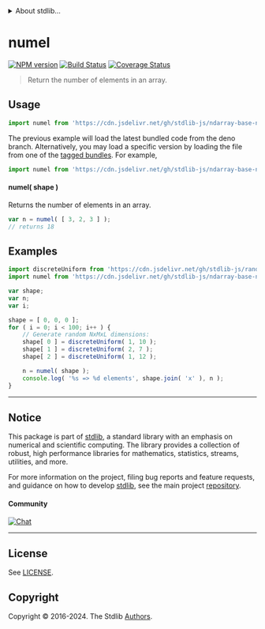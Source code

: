 <!--

@license Apache-2.0

Copyright (c) 2018 The Stdlib Authors.

Licensed under the Apache License, Version 2.0 (the "License");
you may not use this file except in compliance with the License.
You may obtain a copy of the License at

   http://www.apache.org/licenses/LICENSE-2.0

Unless required by applicable law or agreed to in writing, software
distributed under the License is distributed on an "AS IS" BASIS,
WITHOUT WARRANTIES OR CONDITIONS OF ANY KIND, either express or implied.
See the License for the specific language governing permissions and
limitations under the License.

-->


<details>
  <summary>
    About stdlib...
  </summary>
  <p>We believe in a future in which the web is a preferred environment for numerical computation. To help realize this future, we've built stdlib. stdlib is a standard library, with an emphasis on numerical and scientific computation, written in JavaScript (and C) for execution in browsers and in Node.js.</p>
  <p>The library is fully decomposable, being architected in such a way that you can swap out and mix and match APIs and functionality to cater to your exact preferences and use cases.</p>
  <p>When you use stdlib, you can be absolutely certain that you are using the most thorough, rigorous, well-written, studied, documented, tested, measured, and high-quality code out there.</p>
  <p>To join us in bringing numerical computing to the web, get started by checking us out on <a href="https://github.com/stdlib-js/stdlib">GitHub</a>, and please consider <a href="https://opencollective.com/stdlib">financially supporting stdlib</a>. We greatly appreciate your continued support!</p>
</details>

# numel

[![NPM version][npm-image]][npm-url] [![Build Status][test-image]][test-url] [![Coverage Status][coverage-image]][coverage-url] <!-- [![dependencies][dependencies-image]][dependencies-url] -->

> Return the number of elements in an array.

<!-- Section to include introductory text. Make sure to keep an empty line after the intro `section` element and another before the `/section` close. -->

<section class="intro">

</section>

<!-- /.intro -->

<!-- Package usage documentation. -->



<section class="usage">

## Usage

```javascript
import numel from 'https://cdn.jsdelivr.net/gh/stdlib-js/ndarray-base-numel@deno/mod.js';
```
The previous example will load the latest bundled code from the deno branch. Alternatively, you may load a specific version by loading the file from one of the [tagged bundles](https://github.com/stdlib-js/ndarray-base-numel/tags). For example,

```javascript
import numel from 'https://cdn.jsdelivr.net/gh/stdlib-js/ndarray-base-numel@v0.2.0-deno/mod.js';
```

#### numel( shape )

Returns the number of elements in an array.

```javascript
var n = numel( [ 3, 2, 3 ] );
// returns 18
```

</section>

<!-- /.usage -->

<!-- Package usage notes. Make sure to keep an empty line after the `section` element and another before the `/section` close. -->

<section class="notes">

</section>

<!-- /.notes -->

<!-- Package usage examples. -->

<section class="examples">

## Examples

<!-- eslint no-undef: "error" -->

```javascript
import discreteUniform from 'https://cdn.jsdelivr.net/gh/stdlib-js/random-base-discrete-uniform@deno/mod.js';
import numel from 'https://cdn.jsdelivr.net/gh/stdlib-js/ndarray-base-numel@deno/mod.js';

var shape;
var n;
var i;

shape = [ 0, 0, 0 ];
for ( i = 0; i < 100; i++ ) {
    // Generate random NxMxL dimensions:
    shape[ 0 ] = discreteUniform( 1, 10 );
    shape[ 1 ] = discreteUniform( 2, 7 );
    shape[ 2 ] = discreteUniform( 1, 12 );

    n = numel( shape );
    console.log( '%s => %d elements', shape.join( 'x' ), n );
}
```

</section>

<!-- /.examples -->

<!-- Section to include cited references. If references are included, add a horizontal rule *before* the section. Make sure to keep an empty line after the `section` element and another before the `/section` close. -->

<section class="references">

</section>

<!-- /.references -->

<!-- Section for related `stdlib` packages. Do not manually edit this section, as it is automatically populated. -->

<section class="related">

</section>

<!-- /.related -->

<!-- Section for all links. Make sure to keep an empty line after the `section` element and another before the `/section` close. -->


<section class="main-repo" >

* * *

## Notice

This package is part of [stdlib][stdlib], a standard library with an emphasis on numerical and scientific computing. The library provides a collection of robust, high performance libraries for mathematics, statistics, streams, utilities, and more.

For more information on the project, filing bug reports and feature requests, and guidance on how to develop [stdlib][stdlib], see the main project [repository][stdlib].

#### Community

[![Chat][chat-image]][chat-url]

---

## License

See [LICENSE][stdlib-license].


## Copyright

Copyright &copy; 2016-2024. The Stdlib [Authors][stdlib-authors].

</section>

<!-- /.stdlib -->

<!-- Section for all links. Make sure to keep an empty line after the `section` element and another before the `/section` close. -->

<section class="links">

[npm-image]: http://img.shields.io/npm/v/@stdlib/ndarray-base-numel.svg
[npm-url]: https://npmjs.org/package/@stdlib/ndarray-base-numel

[test-image]: https://github.com/stdlib-js/ndarray-base-numel/actions/workflows/test.yml/badge.svg?branch=v0.2.0
[test-url]: https://github.com/stdlib-js/ndarray-base-numel/actions/workflows/test.yml?query=branch:v0.2.0

[coverage-image]: https://img.shields.io/codecov/c/github/stdlib-js/ndarray-base-numel/main.svg
[coverage-url]: https://codecov.io/github/stdlib-js/ndarray-base-numel?branch=main

<!--

[dependencies-image]: https://img.shields.io/david/stdlib-js/ndarray-base-numel.svg
[dependencies-url]: https://david-dm.org/stdlib-js/ndarray-base-numel/main

-->

[chat-image]: https://img.shields.io/gitter/room/stdlib-js/stdlib.svg
[chat-url]: https://app.gitter.im/#/room/#stdlib-js_stdlib:gitter.im

[stdlib]: https://github.com/stdlib-js/stdlib

[stdlib-authors]: https://github.com/stdlib-js/stdlib/graphs/contributors

[umd]: https://github.com/umdjs/umd
[es-module]: https://developer.mozilla.org/en-US/docs/Web/JavaScript/Guide/Modules

[deno-url]: https://github.com/stdlib-js/ndarray-base-numel/tree/deno
[deno-readme]: https://github.com/stdlib-js/ndarray-base-numel/blob/deno/README.md
[umd-url]: https://github.com/stdlib-js/ndarray-base-numel/tree/umd
[umd-readme]: https://github.com/stdlib-js/ndarray-base-numel/blob/umd/README.md
[esm-url]: https://github.com/stdlib-js/ndarray-base-numel/tree/esm
[esm-readme]: https://github.com/stdlib-js/ndarray-base-numel/blob/esm/README.md
[branches-url]: https://github.com/stdlib-js/ndarray-base-numel/blob/main/branches.md

[stdlib-license]: https://raw.githubusercontent.com/stdlib-js/ndarray-base-numel/main/LICENSE

</section>

<!-- /.links -->
